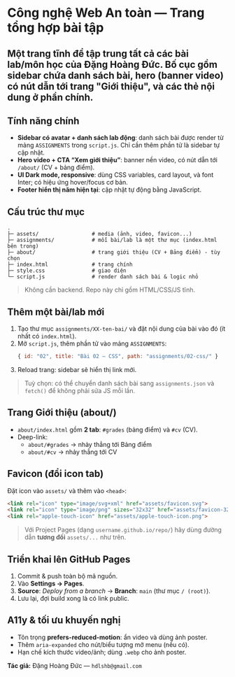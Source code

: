# Công nghệ Web An toàn — Trang tổng hợp bài tập

Một trang tĩnh để tập trung **tất cả các bài lab/môn học** của Đặng Hoàng Đức. Bố cục gồm **sidebar** chứa danh sách bài, **hero** (banner video) có nút dẫn tới trang "Giới thiệu", và **các thẻ nội dung** ở phần chính.
---

## Tính năng chính
- **Sidebar có avatar + danh sách lab động**: danh sách bài được render từ mảng `ASSIGNMENTS` trong `script.js`. Chỉ cần thêm phần tử là sidebar tự cập nhật.
- **Hero video + CTA “Xem giới thiệu”**: banner nền video, có nút dẫn tới `/about/` (CV + bảng điểm).
- **UI Dark mode, responsive**: dùng CSS variables, card layout, và font Inter; có hiệu ứng hover/focus cơ bản.
- **Footer hiển thị năm hiện tại**: cập nhật tự động bằng JavaScript.

## Cấu trúc thư mục
```
.
├─ assets/                 # media (ảnh, video, favicon...)
├─ assignments/            # mỗi bài/lab là một thư mục (index.html bên trong)
├─ about/                  # trang giới thiệu (CV + Bảng điểm) - tùy chọn
├─ index.html              # trang chính
├─ style.css               # giao diện
└─ script.js               # render danh sách bài & logic nhỏ
```



> Không cần backend. Repo này chỉ gồm HTML/CSS/JS tĩnh.

## Thêm một bài/lab mới
1. Tạo thư mục `assignments/XX-ten-bai/` và đặt nội dung của bài vào đó (ít nhất có `index.html`).
2. Mở `script.js`, thêm phần tử vào mảng `ASSIGNMENTS`:
   ```js
   { id: "02", title: "Bài 02 — CSS", path: "assignments/02-css/" }
   ```
3. Reload trang: sidebar sẽ hiển thị link mới.

> Tuỳ chọn: có thể chuyển danh sách bài sang `assignments.json` và `fetch()` để không phải sửa JS mỗi lần.

## Trang Giới thiệu (about/)
- `about/index.html` gồm **2 tab**: `#grades` (bảng điểm) và `#cv` (CV).  
- Deep-link:
  - `about/#grades` → nhảy thẳng tới Bảng điểm
  - `about/#cv` → nhảy thẳng tới CV

## Favicon (đổi icon tab)
Đặt icon vào `assets/` và thêm vào `<head>`:
```html
<link rel="icon" type="image/svg+xml" href="assets/favicon.svg">
<link rel="icon" type="image/png" sizes="32x32" href="assets/favicon-32.png">
<link rel="apple-touch-icon" href="assets/apple-touch-icon.png">
```
> Với Project Pages (dạng `username.github.io/repo/`) hãy dùng đường dẫn **tương đối** `assets/...` như trên.

## Triển khai lên GitHub Pages
1. Commit & push toàn bộ mã nguồn.
2. Vào **Settings → Pages**.
3. **Source**: *Deploy from a branch* → **Branch**: `main` (thư mục `/ (root)`).
4. Lưu lại, đợi build xong là có link public.

## A11y & tối ưu khuyến nghị
- Tôn trọng **prefers-reduced-motion**: ẩn video và dùng ảnh poster.
- Thêm `aria-expanded` cho nút/biểu tượng mở menu (nếu có).
- Hạn chế kích thước video/ảnh; dùng `.webp` cho ảnh poster.

**Tác giả:** Đặng Hoàng Đức — `hdlshb@gmail.com`

